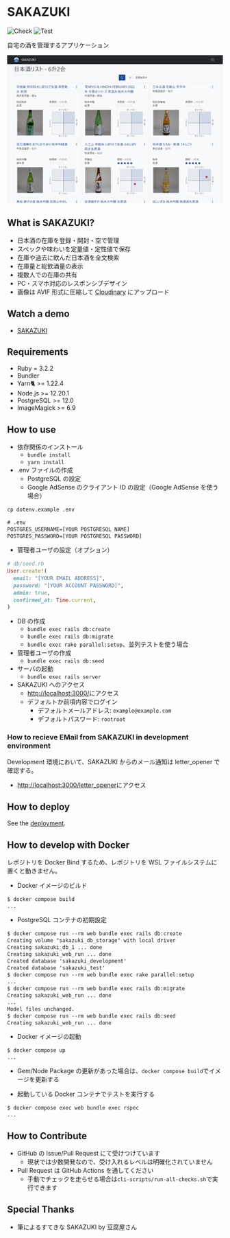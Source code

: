 # SAKAZUKI

![Check](https://github.com/momocus/sakazuki/workflows/Check/badge.svg)
![Test](https://github.com/momocus/sakazuki/workflows/Test/badge.svg)

自宅の酒を管理するアプリケーション

![Screenshot](./screenshot.png)

## What is SAKAZUKI?

- 日本酒の在庫を登録・開封・空で管理
- スペックや味わいを定量値・定性値で保存
- 在庫や過去に飲んだ日本酒を全文検索
- 在庫量と総飲酒量の表示
- 複数人での在庫の共有
- PC・スマホ対応のレスポンシブデザイン
- 画像は AVIF 形式に圧縮して [Cloudinary](https://cloudinary.com/) にアップロード

## Watch a demo

- [SAKAZUKI](https://sakazuki.fly.dev/)

## Requirements

- Ruby = 3.2.2
- Bundler
- Yarn🐈 >= 1.22.4
- Node.js >= 12.20.1
- PostgreSQL >= 12.0
- ImageMagick >= 6.9

## How to use

- 依存関係のインストール
  - `bundle install`
  - `yarn install`
- .env ファイルの作成
  - PostgreSQL の設定
  - Google AdSense のクライアント ID の設定（Google AdSense を使う場合）

```console
cp dotenv.example .env
```

```shell
# .env
POSTGRES_USERNAME=[YOUR POSTGRESQL NAME]
POSTGRES_PASSWORD=[YOUR POSTGRESQL PASSWORD]
```

- 管理者ユーザの設定（オプション）

```ruby
# db/seed.rb
User.create!(
  email: "[YOUR EMAIL ADDRESS]",
  password: "[YOUR ACCOUNT PASSWORD]",
  admin: true,
  confirmed_at: Time.current,
)
```

- DB の作成
  - `bundle exec rails db:create`
  - `bundle exec rails db:migrate`
  - `bundle exec rake parallel:setup`、並列テストを使う場合
- 管理者ユーザの作成
  - `bundle exec rails db:seed`
- サーバの起動
  - `bundle exec rails server`
- SAKAZUKI へのアクセス
  - <http://localhost:3000/>にアクセス
  - デフォルトか前項内容でログイン
    - デフォルトメールアドレス: `example@example.com`
    - デフォルトパスワード: `rootroot`

### How to recieve EMail from SAKAZUKI in development environment

Development 環境において、SAKAZUKI からのメール通知は letter_opener で確認する。

- <http://localhost:3000/letter_opener>にアクセス

## How to deploy

See the [deployment](https://github.com/momocus/sakazuki/wiki/Deployment).

## How to develop with Docker

レポジトリを Docker Bind するため、レポジトリを WSL ファイルシステムに置くと動きません。

- Docker イメージのビルド

```console
$ docker compose build
...
```

- PostgreSQL コンテナの初期設定

<!-- markdownlint-disable MD013 -->

```console
$ docker compose run --rm web bundle exec rails db:create
Creating volume "sakazuki_db_storage" with local driver
Creating sakazuki_db_1 ... done
Creating sakazuki_web_run ... done
Created database 'sakazuki_development'
Created database 'sakazuki_test'
$ docker compose run --rm web bundle exec rake parallel:setup
...
$ docker compose run --rm web bundle exec rails db:migrate
Creating sakazuki_web_run ... done
...
Model files unchanged.
$ docker compose run --rm web bundle exec rails db:seed
Creating sakazuki_web_run ... done
```

<!-- markdownlint-enable MD013 -->

- Docker イメージの起動

```console
$ docker compose up
...
```

- Gem/Node Package の更新があった場合は、`docker compose build`でイメージを更新する

- 起動している Docker コンテナでテストを実行する

```console
$ docker compose exec web bundle exec rspec
...
```

## How to Contribute

- GitHub の Issue/Pull Request にて受けつけています
  - 現状では少数開発なので、受け入れるレベルは明確化されていません
- Pull Request は GitHub Actions を通してください
  - 手動でチェックを走らせる場合は`cli-scripts/run-all-checks.sh`で実行できます

## Special Thanks

- 筆によるすてきな SAKAZUKI by 豆腐屋さん
